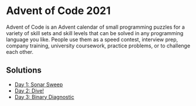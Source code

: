 # Advent of Code 2021

Advent of Code is an Advent calendar of small programming puzzles for a variety of skill sets and skill levels that can be solved in any programming language you like. People use them as a speed contest, interview prep, company training, university coursework, practice problems, or to challenge each other.

## Solutions

- [Day 1: Sonar Sweep](./day1)
- [Day 2: Dive!](./day2)
- [Day 3: Binary Diagnostic](./day3)
